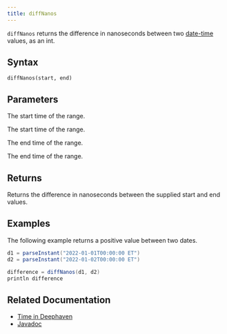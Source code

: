 ```yaml
---
title: diffNanos
---
```


`diffNanos` returns the difference in nanoseconds between two [date-time](../../query-language/types/date-time.md) values, as an int.

## Syntax

```
diffNanos(start, end)
```

## Parameters

<ParamTable>
<Param name="start" type="Instant">

The start time of the range.

</Param>
<Param name="start" type="ZonedDateTime">

The start time of the range.

</Param>
<Param name="end" type="Instant">

The end time of the range.

</Param>
<Param name="end" type="ZonedDateTime">

The end time of the range.

</Param>
</ParamTable>

## Returns

Returns the difference in nanoseconds between the supplied start and end values.

## Examples

The following example returns a positive value between two dates.

```groovy order=:log
d1 = parseInstant("2022-01-01T00:00:00 ET")
d2 = parseInstant("2022-01-02T00:00:00 ET")

difference = diffNanos(d1, d2)
println difference
```

## Related Documentation

- [Time in Deephaven](../../../conceptual/time-in-deephaven.md)
- [Javadoc](https://deephaven.io/core/javadoc/io/deephaven/time/DateTimeUtils.html#diffNanos(java.time.Instant,java.time.Instant))
